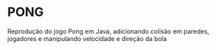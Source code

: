 # PONG

Reprodução do jogo Pong em Java, adicionando colisão em paredes, jogadores e manipulando velocidade e direção da bola
